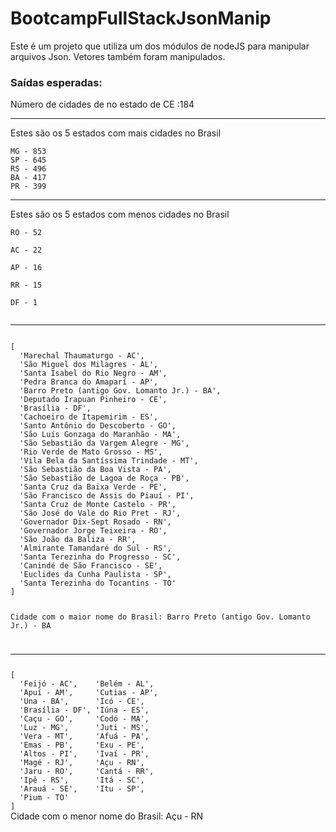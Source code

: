 # BootcampFullStackJsonManip
Este é um projeto que utiliza um dos módulos de nodeJS para manipular arquivos Json. Vetores também foram manipulados. 

<h3>Saídas esperadas:</h3>

Número de cidades de no estado de CE :184
<hr>
Estes são os 5 estados com mais cidades no Brasil<br>
<code>
MG - 853
SP - 645
RS - 496
BA - 417
PR - 399
</code>
<hr>
Estes são os 5 estados com menos cidades no Brasil<br>
<code>
RO - 52<br>
AC - 22<br>
AP - 16<br>
RR - 15<br>
DF - 1<br>
</code>
<hr>
<code>
[
  'Marechal Thaumaturgo - AC',
  'São Miguel dos Milagres - AL',
  'Santa Isabel do Rio Negro - AM',
  'Pedra Branca do Amaparí - AP',
  'Barro Preto (antigo Gov. Lomanto Jr.) - BA',
  'Deputado Irapuan Pinheiro - CE',
  'Brasília - DF',
  'Cachoeiro de Itapemirim - ES',
  'Santo Antônio do Descoberto - GO',
  'São Luís Gonzaga do Maranhão - MA',
  'São Sebastião da Vargem Alegre - MG',
  'Rio Verde de Mato Grosso - MS',
  'Vila Bela da Santíssima Trindade - MT',
  'São Sebastião da Boa Vista - PA',
  'São Sebastião de Lagoa de Roça - PB',
  'Santa Cruz da Baixa Verde - PE',
  'São Francisco de Assis do Piauí - PI',
  'Santa Cruz de Monte Castelo - PR',
  'São José do Vale do Rio Pret - RJ',
  'Governador Dix-Sept Rosado - RN',
  'Governador Jorge Teixeira - RO',
  'São João da Baliza - RR',
  'Almirante Tamandaré do Sul - RS',
  'Santa Terezinha do Progresso - SC',
  'Canindé de São Francisco - SE',
  'Euclides da Cunha Paulista - SP',
  'Santa Terezinha do Tocantins - TO'
]

Cidade com o maior nome do Brasil: Barro Preto (antigo Gov. Lomanto Jr.) - BA
<hr>
[
  'Feijó - AC',    'Belém - AL',
  'Apuí - AM',     'Cutias - AP',
  'Una - BA',      'Icó - CE',
  'Brasília - DF', 'Iúna - ES',
  'Caçu - GO',     'Codó - MA',
  'Luz - MG',      'Juti - MS',
  'Vera - MT',     'Afuá - PA',
  'Emas - PB',     'Exu - PE',
  'Altos - PI',    'Ivaí - PR',
  'Magé - RJ',     'Açu - RN',
  'Jaru - RO',     'Cantá - RR',
  'Ipê - RS',      'Itá - SC',
  'Arauá - SE',    'Itu - SP',
  'Pium - TO'
]
</code>
Cidade com o menor nome do Brasil: Açu - RN
